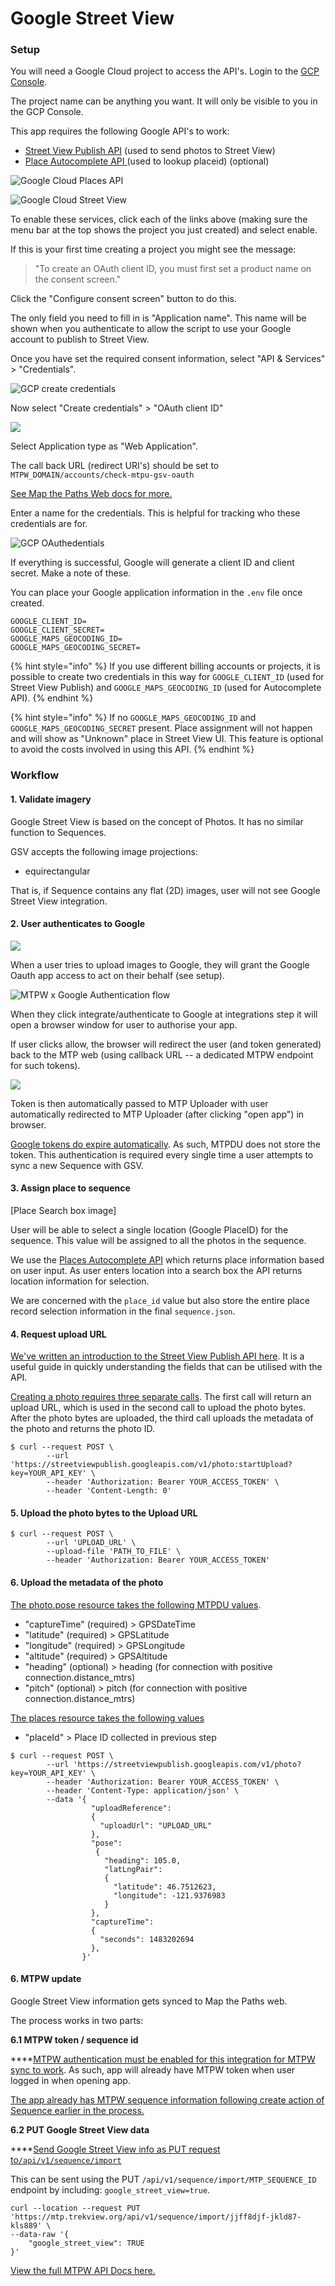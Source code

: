 # Google Street View

### **Setup**

You will need a Google Cloud project to access the API's. Login to the [GCP Console](https://console.developers.google.com/).

The project name can be anything you want. It will only be visible to you in the GCP Console.

This app requires the following Google API's to work:

* [Street View Publish API](https://console.cloud.google.com/apis/library/streetviewpublish.googleapis.com) \(used to send photos to Street View\)
* [Place Autocomplete API ](https://developers.google.com/places/web-service/autocomplete)\(used to lookup placeid\) \(optional\)

![Google Cloud Places API](../../../.gitbook/assets/68039645-d4e4-4e03-b97d-08d129bf6ed2.png)

![Google Cloud Street View](../../../.gitbook/assets/0e023821-b3f3-4054-af6f-94c6cab02834.png)

To enable these services, click each of the links above \(making sure the menu bar at the top shows the project you just created\) and select enable.

If this is your first time creating a project you might see the message:

> "To create an OAuth client ID, you must first set a product name on the consent screen."

Click the "Configure consent screen" button to do this.

The only field you need to fill in is "Application name". This name will be shown when you authenticate to allow the script to use your Google account to publish to Street View.

Once you have set the required consent information, select "API & Services" &gt; "Credentials".

![GCP create credentials](../../../.gitbook/assets/gcp-create-credentials.png)

Now select "Create credentials" &gt; "OAuth client ID"

![](../../../.gitbook/assets/7c056b80-aa59-4724-b6d1-39c736db95a1.png)

Select Application type as "Web Application".

The call back URL \(redirect URI's\) should be set to `MTPW_DOMAIN/accounts/check-mtpu-gsv-oauth`

[See Map the Paths Web docs for more.](../../../mtp-web/developer-docs/api.md#mtpu-greater-than-google-street-view-greater-than-mtpw-greater-than-mtpu)

Enter a name for the credentials. This is helpful for tracking who these credentials are for.

![GCP OAuthedentials](../../../.gitbook/assets/gcp-oauth-credentials.png)

If everything is successful, Google will generate a client ID and client secret. Make a note of these.

You can place your Google application information in the `.env` file once created.

```text
GOOGLE_CLIENT_ID=
GOOGLE_CLIENT_SECRET=
GOOGLE_MAPS_GEOCODING_ID=
GOOGLE_MAPS_GEOCODING_SECRET=
```

{% hint style="info" %}
If you use different billing accounts or projects, it is possible to create two credentials in this way for `GOOGLE_CLIENT_ID` \(used for Street View Publish\) and `GOOGLE_MAPS_GEOCODING_ID` \(used for Autocomplete API\).
{% endhint %}

{% hint style="info" %}
If no `GOOGLE_MAPS_GEOCODING_ID` and `GOOGLE_MAPS_GEOCODING_SECRET` present. Place assignment will not happen and will show as "Unknown" place in Street View UI. This feature is optional to avoid the costs involved in using this API.
{% endhint %}

### Workflow

#### 1. Validate imagery

Google Street View is based on the concept of Photos. It has no similar function to Sequences.

GSV accepts the following image projections:

* equirectangular

That is, if Sequence contains any flat \(2D\) images, user will not see Google Street View integration.

#### 2. User authenticates to Google

![](../../../.gitbook/assets/explorer-map-the-paths-v2-ui%20%281%29.jpg)

When a user tries to upload images to Google, they will grant the Google Oauth app access to act on their behalf \(see setup\).

![MTPW x Google Authentication flow](../../../.gitbook/assets/authenticate-google-account.png)

When they click integrate/authenticate to Google at integrations step it will open a browser window for user to authorise your app.

If user clicks allow, the browser will redirect the user \(and token generated\) back to the MTP web \(using callback URL -- a dedicated MTPW endpoint for such tokens\).

![](../../../.gitbook/assets/untitled%20%281%29.png)

Token is then automatically passed to MTP Uploader with user automatically redirected to MTP Uploader \(after clicking "open app"\) in browser.

[Google tokens do expire automatically](https://developers.google.com/identity/protocols/oauth2). As such, MTPDU does not store the token. This authentication is required every single time a user attempts to sync a new Sequence with GSV.

#### 3. Assign place to sequence

\[Place Search box image\]

User will be able to select a single location \(Google PlaceID\) for the sequence. This value will be assigned to all the photos in the sequence.

We use the [Places Autocomplete API](https://developers.google.com/places/web-service/autocomplete) which returns place information based on user input. As user enters location into a search box the API returns location information for selection.

We are concerned with the `place_id` value but also store the entire place record selection information in the final `sequence.json`.

#### 4. Request upload URL

[We've written an introduction to the Street View Publish API here](https://www.trekview.org/blog/2020/street-view-publish-api-quick-start-guide/). It is a useful guide in quickly understanding the fields that can be utilised with the API.

[Creating a photo requires three separate calls](https://developers.google.com/streetview/publish/first-app#uploading-a-photo). The first call will return an upload URL, which is used in the second call to upload the photo bytes. After the photo bytes are uploaded, the third call uploads the metadata of the photo and returns the photo ID.

```text
$ curl --request POST \
        --url 'https://streetviewpublish.googleapis.com/v1/photo:startUpload?key=YOUR_API_KEY' \
        --header 'Authorization: Bearer YOUR_ACCESS_TOKEN' \
        --header 'Content-Length: 0'
```

####  5. Upload the photo bytes to the Upload URL

```text
$ curl --request POST \
        --url 'UPLOAD_URL' \
        --upload-file 'PATH_TO_FILE' \
        --header 'Authorization: Bearer YOUR_ACCESS_TOKEN'
```

#### 6. Upload the metadata of the photo

[The photo.pose resource takes the following MTPDU values](https://developers.google.com/streetview/publish/reference/rest/v1/photo#pose).

* "captureTime" \(required\) &gt; GPSDateTime
* "latitude" \(required\) &gt; GPSLatitude
* "longitude" \(required\) &gt; GPSLongitude
* "altitude" \(required\) &gt; GPSAltitude
* "heading" \(optional\) &gt; heading \(for connection with positive connection.distance\_mtrs\)
* "pitch" \(optional\) &gt; pitch \(for connection with positive connection.distance\_mtrs\)

[The places resource takes the following values](https://developers.google.com/streetview/publish/reference/rest/v1/photo#place)

* "placeId" &gt; Place ID collected in previous step

```text
$ curl --request POST \
        --url 'https://streetviewpublish.googleapis.com/v1/photo?key=YOUR_API_KEY' \
        --header 'Authorization: Bearer YOUR_ACCESS_TOKEN' \
        --header 'Content-Type: application/json' \
        --data '{
                  "uploadReference":
                  {
                    "uploadUrl": "UPLOAD_URL"
                  },
                  "pose":
                   {
                     "heading": 105.0,
                     "latLngPair":
                     {
                       "latitude": 46.7512623,
                       "longitude": -121.9376983
                     }
                  },
                  "captureTime":
                  {
                    "seconds": 1483202694
                  },
                }'
```

#### 6. MTPW update

Google Street View information gets synced to Map the Paths web.

The process works in two parts:

**6.1 MTPW token / sequence id**

\*\*\*\*[MTPW authentication must be enabled for this integration for MTPW sync to work](../../../mtp-web/developer-docs/api.md#authorize). As such, app will already have MTPW token when user logged in when opening app.

[The app already has MTPW sequence information following create action of Sequence earlier in the process. ](map-the-paths-web.md)

**6.2 PUT Google Street View data**

\*\*\*\*[Send Google Street View info as PUT request to`/api/v1/sequence/import`](../../../mtp-web/developer-docs/api.md#create-sequence)

This can be sent using the PUT `/api/v1/sequence/import/MTP_SEQUENCE_ID` endpoint by including: `google_street_view=true`.

```text
curl --location --request PUT 'https://mtp.trekview.org/api/v1/sequence/import/jjff8djf-jkld87-kls889' \
--data-raw '{
    "google_street_view": TRUE
}'
```

[View the full MTPW API Docs here.](../../../mtp-web/developer-docs/api.md)

